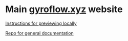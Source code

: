 # Main [gyroflow.xyz](https://gyroflow.xyz/) website

[Instructions for previewing locally](https://docs.github.com/en/pages/setting-up-a-github-pages-site-with-jekyll/testing-your-github-pages-site-locally-with-jekyll)

[Repo for general documentation](https://github.com/gyroflow/gyroflow-docs)
